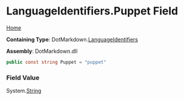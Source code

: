 <a name="_top"></a>

# LanguageIdentifiers\.Puppet Field

[Home](../../../README.md#_top)

**Containing Type**: DotMarkdown\.[LanguageIdentifiers](../README.md#_top)

**Assembly**: DotMarkdown\.dll

```csharp
public const string Puppet = "puppet"
```

### Field Value

System\.[String](https://docs.microsoft.com/en-us/dotnet/api/system.string)